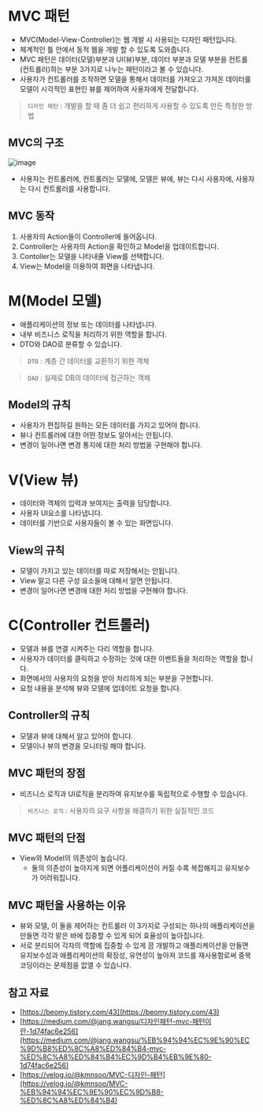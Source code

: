 # MVC 패턴
- MVC(Model-View-Controller)는 웹 개발 시 사용되는 디자인 패턴입니다.
- 체계적인 틀 안에서 동적 웹을 개발 할 수 있도록 도와줍니다.
- MVC 패턴은 데이터(모델)부분과 UI(뷰)부분, 데이터 부분과 모델 부분을 컨트롤(컨트롤러)하는 부분 3가지로 나누는 패턴이라고 볼 수 있습니다.
- 사용자가 컨트롤러를 조작하면 모델을 통해서 데이터를 가져오고 가져온 데이터를 모델이 시각적인 표현인 뷰를 제어하여 사용자에게 전달합니다.

> `디자인 패턴` : 개발을 할 때 좀 더 쉽고 편리하게 사용할 수 있도록 만든 특정한 방법

## MVC의 구조
![image](https://github.com/coehgns/TIL/assets/149929673/b37b41cd-b1e8-43d6-8c7e-d98fb1ce9d2e)
- 사용자는 컨트롤러에, 컨트롤러는 모델에, 모델은 뷰에, 뷰는 다시 사용자에, 사용자는 다시 컨트롤러를 사용합니다.

## MVC 동작
1. 사용자의 Action들이 Controller에 들어옵니다.
2. Controller는 사용자의 Action을 확인하고 Model을 업데이트합니다.
3. Contoller는 모델을 나타내줄 View를 선택합니다.
4. View는 Model을 이용하여 화면을 나타냅니다.

# M(Model 모델)
- 애플리케이션의 정보 또는 데이터를 나타냅니다.
- 내부 비즈니스 로직을 처리하기 위한 역할을 합니다.
- DTO와 DAO로 분류할 수 있습니다.

> `DTO` : 계층 간 데이터를 교환하기 위한 객체

> `DAO` : 실제로 DB의 데이터에 접근하는 객체

## Model의 규칙
- 사용자가 편집하길 원하는 모든 데이터를 가지고 있어야 합니다.
- 뷰나 컨트롤러에 대한 어떤 정보도 알아서는 안됩니다.
- 변경이 일어나면 변경 통지에 대한 처리 방법을 구현해야 합니다.

# V(View 뷰)
- 데이터와 객체의 입력과 보여지는 출력을 담당합니다.
- 사용자 UI요소를 나타냅니다.
- 데이터를 기반으로 사용자들이 볼 수 있는 화면입니다.

## View의 규칙
- 모델이 가지고 있는 데이터를 따로 저장해서는 안됩니다.
- View 말고 다른 구성 요소들에 대해서 알면 안됩니다.
- 변경이 일어나면 변경에 대한 처리 방법을 구현해야 합니다.

# C(Controller 컨트롤러)
- 모델과 뷰를 연결 시켜주는 다리 역할을 합니다.
- 사용자가 데이터를 클릭하고 수정하는 것에 대한 이벤트들을 처리하는 역할을 합니다.
- 화면에서의 사용자의 요청을 받아 처리하게 되는 부분을 구현합니다.
- 요청 내용을 분석해 뷰와 모델에 업데이트 요청을 합니다.

## Controller의 규칙
- 모델과 뷰에 대해서 알고 있어야 합니다.
- 모델이나 뷰의 변경을 모니터링 해야 합니다.

## MVC 패턴의 장점
- 비즈니스 로직과 UI로직을 분리하여 유지보수를 독립적으로 수행할 수 있습니다.

> `비즈니스 로직` : 사용자의 요구 사항을 해결하기 위한 실질적인 코드

## MVC 패턴의 단점

- View와 Model의 의존성이 높습니다.
    - 둘의 의존성이 높아지게 되면 어플리케이션이 커질 수록 복잡해지고 유지보수가 어려워집니다.

## MVC 패턴을 사용하는 이유

- 뷰와 모델, 이 둘을 제어하는 컨트롤러 이 3가지로 구성되는 하나의 애플리케이션을 만들면 각각 맡은 바에 집중할 수 있게 되어 효율성이 높아집니다.
- 서로 분리되어 각자의 역할에 집중할 수 있게 끔 개발하고 애플리케이션을 만들면 유지보수성과 애플리케이션의 확장성, 유연성이 높아져 코드를 재사용함로써 중복 코딩이라는 문제점을 없앨 수 있습니다.

## 참고 자료
- [https://beomy.tistory.com/43](https://beomy.tistory.com/43)
- [https://medium.com/@jang.wangsu/디자인패턴-mvc-패턴이란-1d74fac6e256](https://medium.com/@jang.wangsu/%EB%94%94%EC%9E%90%EC%9D%B8%ED%8C%A8%ED%84%B4-mvc-%ED%8C%A8%ED%84%B4%EC%9D%B4%EB%9E%80-1d74fac6e256)
- [](https://velog.io/@kmnsoo/MVC-%EB%94%94%EC%9E%90%EC%9D%B8-%ED%8C%A8%ED%84%B4)[https://velog.io/@kmnsoo/MVC-디자인-패턴](https://velog.io/@kmnsoo/MVC-%EB%94%94%EC%9E%90%EC%9D%B8-%ED%8C%A8%ED%84%B4)
